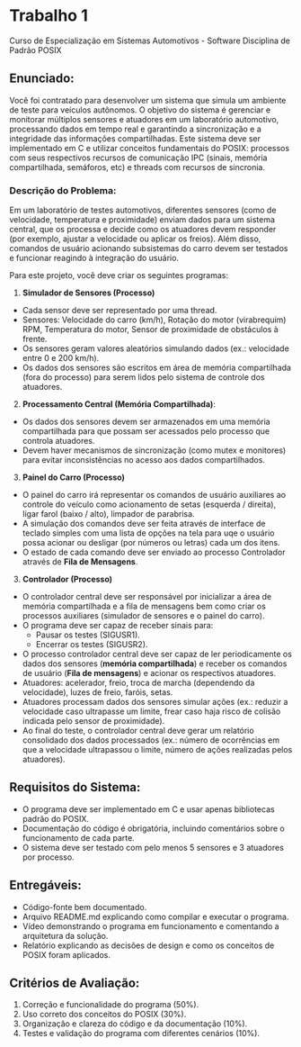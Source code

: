 # Trabalho 1

Curso de Especialização em Sistemas Automotivos - Software
Disciplina de Padrão POSIX

## Enunciado: 

Você foi contratado para desenvolver um sistema que simula um ambiente de teste para veículos autônomos. O objetivo do sistema é gerenciar e monitorar múltiplos sensores e atuadores em um laboratório automotivo, processando dados em tempo real e garantindo a sincronização e a integridade das informações compartilhadas. Este sistema deve ser implementado em C e utilizar conceitos fundamentais do POSIX: processos com seus respectivos recursos de comunicação IPC (sinais, memória compartilhada, semáforos, etc) e threads com recursos de sincronia.

### Descrição do Problema:

Em um laboratório de testes automotivos, diferentes sensores (como de velocidade, temperatura e proximidade) enviam dados para um sistema central, que os processa e decide como os atuadores devem responder (por exemplo, ajustar a velocidade ou aplicar os freios). Além disso, comandos de usuário acionando subsistemas do carro devem ser testados e funcionar reagindo à integração do usuário.

Para este projeto, você deve criar os seguintes programas:
1.	**Simulador de Sensores (Processo)**  
- Cada sensor deve ser representado por uma thread.  
- Sensores: Velocidade do carro (km/h), Rotação do motor (virabrequim) RPM, Temperatura do motor, Sensor de proximidade de obstáculos à frente.  
- Os sensores geram valores aleatórios simulando dados (ex.: velocidade entre 0 e 200 km/h).  
- Os dados dos sensores são escritos em área de memória compartilhada (fora do processo) para serem lidos pelo sistema de controle dos atuadores.  

2.	**Processamento Central (Memória Compartilhada)**:  
- Os dados dos sensores devem ser armazenados em uma memória compartilhada para que possam ser acessados pelo processo que controla atuadores.  
- Devem haver mecanismos de sincronização (como mutex e monitores) para evitar inconsistências no acesso aos dados compartilhados.  

3. **Painel do Carro (Processo)**
- O painel do carro irá representar os comandos de usuário auxiliares ao controle do veículo como acionamento de setas (esquerda / direita), ligar farol (baixo / alto), limpador de parabrisa.  
- A simulação dos comandos deve ser feita através de interface de teclado simples com uma lista de opções na tela para uqe o usuário possa acionar ou desligar (por números ou letras) cada um dos itens.
- O estado de cada comando deve ser enviado ao processo Controlador através de **Fila de Mensagens**.  

3. **Controlador (Processo)**
- O controlador central deve ser responsável por inicializar a área de memória compartilhada e a fila de mensagens bem como criar os processos auxiliares (simulador de sensores e o painel do carro).  
- O programa deve ser capaz de receber sinais para:  
    - Pausar os testes (SIGUSR1).  
    - Encerrar os testes (SIGUSR2).
- O processo controlador central deve ser capaz de ler periodicamente os dados dos sensores (**memória compartilhada**) e receber os comandos de usuário (**Fila de mensagens**) e acionar os respectivos atuadores.
- Atuadores: acelerador, freio, troca de marcha (dependendo da velocidade), luzes de freio, faróis, setas.
- Atuadores processam dados dos sensores simular ações (ex.: reduzir a velocidade caso ultrapasse um limite, frear caso haja risco de colisão indicada pelo sensor de proximidade).
- Ao final do teste, o controlador central deve gerar um relatório consolidado dos dados processados (ex.: número de ocorrências em que a velocidade ultrapassou o limite, número de ações realizadas pelos atuadores).

## Requisitos do Sistema:

- O programa deve ser implementado em C e usar apenas bibliotecas padrão do POSIX.  
- Documentação do código é obrigatória, incluindo comentários sobre o funcionamento de cada parte.  
- O sistema deve ser testado com pelo menos 5 sensores e 3 atuadores por processo.  

## Entregáveis:  
- Código-fonte bem documentado.
- Arquivo README.md explicando como compilar e executar o programa.  
- Vídeo demonstrando o programa em funcionamento e comentando a arquitetura da solução.  
- Relatório explicando as decisões de design e como os conceitos de POSIX foram aplicados.

## Critérios de Avaliação:
1.	Correção e funcionalidade do programa (50%).
2.	Uso correto dos conceitos do POSIX (30%).
3.	Organização e clareza do código e da documentação (10%).
4.	Testes e validação do programa com diferentes cenários (10%).
